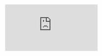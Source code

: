 ![alt file](https://github.com/Adwaith1999/M1-application-TelecomBilling/blob/main/1_Requirements/Readme.md)
